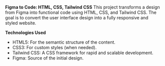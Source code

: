 **Figma to Code: HTML, CSS, Tailwind CSS**
This project transforms a design from Figma into functional code using HTML, CSS, and Tailwind CSS. The goal is to convert the user interface design into a fully responsive and styled website.

**Technologies Used**
- HTML5: For the semantic structure of the content.
- CSS3: For custom styles (when needed).
- Tailwind CSS: A CSS framework for rapid and scalable development.
- Figma: Source of the initial design.
